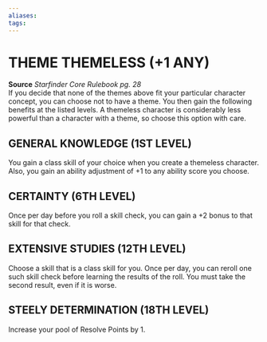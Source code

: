 ```yaml
---
aliases: 
tags: 
---
```

# THEME THEMELESS (+1 ANY)

**Source** _Starfinder Core Rulebook pg. 28_  
If you decide that none of the themes above fit your particular character concept, you can choose not to have a theme. You then gain the following benefits at the listed levels. A themeless character is considerably less powerful than a character with a theme, so choose this option with care.  

## GENERAL KNOWLEDGE (1ST LEVEL)

You gain a class skill of your choice when you create a themeless character. Also, you gain an ability adjustment of +1 to any ability score you choose.  

## CERTAINTY (6TH LEVEL)

Once per day before you roll a skill check, you can gain a +2 bonus to that skill for that check.  

## EXTENSIVE STUDIES (12TH LEVEL)

Choose a skill that is a class skill for you. Once per day, you can reroll one such skill check before learning the results of the roll. You must take the second result, even if it is worse.  

## STEELY DETERMINATION (18TH LEVEL)

Increase your pool of Resolve Points by 1.
